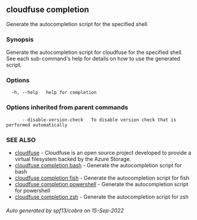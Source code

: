 ## cloudfuse completion

Generate the autocompletion script for the specified shell

### Synopsis

Generate the autocompletion script for cloudfuse for the specified shell.
See each sub-command's help for details on how to use the generated script.


### Options

```
  -h, --help   help for completion
```

### Options inherited from parent commands

```
      --disable-version-check   To disable version check that is performed automatically
```

### SEE ALSO

* [cloudfuse](cloudfuse.md)	 - Cloudfuse is an open source project developed to provide a virtual filesystem backed by the Azure Storage.
* [cloudfuse completion bash](cloudfuse_completion_bash.md)	 - Generate the autocompletion script for bash
* [cloudfuse completion fish](cloudfuse_completion_fish.md)	 - Generate the autocompletion script for fish
* [cloudfuse completion powershell](cloudfuse_completion_powershell.md)	 - Generate the autocompletion script for powershell
* [cloudfuse completion zsh](cloudfuse_completion_zsh.md)	 - Generate the autocompletion script for zsh

###### Auto generated by spf13/cobra on 15-Sep-2022
